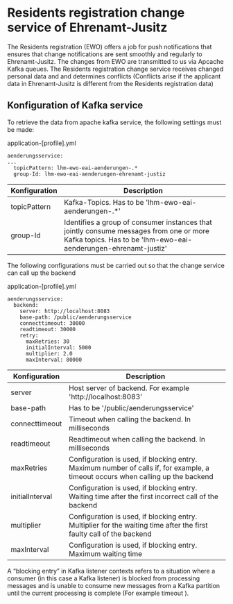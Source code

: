 # Residents registration change service  of Ehrenamt-Jusitz

The Residents registration (EWO) offers a job for push notifications that ensures that change notifications are sent smoothly and regularly to Ehrenamt-Jusitz.
The changes from EWO are transmitted to us via Apcache Kafka queues. The Residents registration change service receives changed personal data and and determines conflicts (Conflicts arise if the applicant data in Ehrenamt-Jusitz is different from the Residents registration data)

## Konfiguration of Kafka service
To retrieve the data from apache kafka service, the following settings must be made:

application-[profile].yml
```
aenderungsservice:
...
  topicPattern: lhm-ewo-eai-aenderungen-.*
  group-Id: lhm-ewo-eai-aenderungen-ehrenamt-justiz
  ```

| Konfiguration | Description |
| ------------- | ------------- |
| topicPattern  | Kafka-Topics. Has to be 'lhm-ewo-eai-aenderungen-.*' |
| group-Id | Identifies a group of consumer instances that jointly consume messages from one or more Kafka topics. Has to be 'lhm-ewo-eai-aenderungen-ehrenamt-justiz' |

The following configurations must be carried out so that the change service can call up the backend

application-[profile].yml
```
aenderungsservice:
  backend:
    server: http://localhost:8083
    base-path: /public/aenderungsservice
    connecttimeout: 30000
    readtimeout: 30000
    retry:
      maxRetries: 30
      initialInterval: 5000
      multiplier: 2.0
      maxInterval: 80000
  ```
| Konfiguration | Description |
| ------------- | ------------- |
| server  | Host server of backend. For example 'http://localhost:8083' |
| base-path | Has to be '/public/aenderungsservice' |
| connecttimeout | Timeout when calling the backend. In milliseconds |
| readtimeout | Readtimeout when calling the backend. In milliseconds |
| maxRetries | Configuration is used, if blocking entry. Maximum number of calls if, for example, a timeout occurs when calling up the backend |
| initialInterval | Configuration is used, if blocking entry. Waiting time after the first incorrect call of the backend |
| multiplier | Configuration is used, if blocking entry. Multiplier for the waiting time after the first faulty call of the backend |
| maxInterval | Configuration is used, if blocking entry. Maximum waiting time  |

A “blocking entry” in Kafka listener contexts refers to a situation where a consumer (in this case a Kafka listener) is blocked from processing messages and is unable to consume new messages from a Kafka partition until the current processing is complete (For example timeout ).
